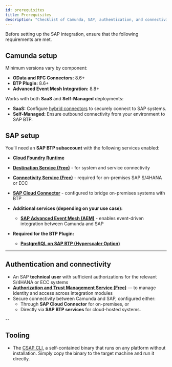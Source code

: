 ```yaml
---
id: prerequisites
title: Prerequisites
description: "Checklist of Camunda, SAP, authentication, and connectivity requirements before deploying the SAP integration modules."
---
```


Before setting up the SAP integration, ensure that the following requirements are met.

## Camunda setup

Minimum versions vary by component:

- **OData and RFC Connectors:** 8.6+
- **BTP Plugin:** 8.6+
- **Advanced Event Mesh Integration:** 8.8+

Works with both **SaaS** and **Self-Managed** deployments:

- **SaaS:** Configure [hybrid connectors](/components/connectors/use-connectors-in-hybrid-mode.md) to securely connect to SAP systems.
- **Self-Managed:** Ensure outbound connectivity from your environment to SAP BTP.

## SAP setup

You’ll need an **SAP BTP subaccount** with the following services enabled:

- [**Cloud Foundry Runtime**](https://discovery-center.cloud.sap/serviceCatalog/cloud-foundry-runtime?region=all)
- [**Destination Service (Free)**](https://discovery-center.cloud.sap/serviceCatalog/destination?region=all&service_plan=lite&commercialModel=btpea) - for system and service connectivity
- [**Connectivity Service (Free)**](https://discovery-center.cloud.sap/serviceCatalog/connectivity-service?region=all) - required for on-premises SAP S/4HANA or ECC
- [**SAP Cloud Connector**](https://help.sap.com/docs/connectivity/sap-btp-connectivity-cf/cloud-connector) - configured to bridge on-premises systems with BTP

- **Additional services (depending on your use case):**
  - [**SAP Advanced Event Mesh (AEM)**](https://discovery-center.cloud.sap/serviceCatalog/advanced-event-mesh?region=all) - enables event-driven integration between Camunda and SAP

- **Required for the BTP Plugin:**
  - [**PostgreSQL on SAP BTP (Hyperscaler Option)**](https://discovery-center.cloud.sap/serviceCatalog/postgresql-hyperscaler-option?region=all)

---

## Authentication and connectivity

- An SAP **technical user** with sufficient authorizations for the relevant S/4HANA or ECC systems
- [**Authorization and Trust Management Service (Free)**](https://discovery-center.cloud.sap/serviceCatalog/authorization-and-trust-management-service?region=all) — to manage identity and access across integration modules
- Secure connectivity between Camunda and SAP, configured either:
  - Through **SAP Cloud Connector** for on-premises, or
  - Directly via **SAP BTP services** for cloud-hosted systems.

--

## Tooling

- The [CSAP CLI](./csap-cli.md), a self-contained binary that runs on any platform without installation. Simply copy the binary to the target machine and run it directly.
